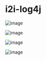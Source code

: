 # i2i-log4j

![image](https://github.com/O-n-u-r-A-l-p/i2i-log4j/assets/80825307/0297888e-ece1-4d8e-af4e-dea2dc6a323f)

![image](https://github.com/O-n-u-r-A-l-p/i2i-log4j/assets/80825307/8dcb97f0-f654-4a7d-aabf-38e2d8541f17)

![image](https://github.com/O-n-u-r-A-l-p/i2i-log4j/assets/80825307/565f8189-189a-47e0-833a-ac97c932a907)

![image](https://github.com/O-n-u-r-A-l-p/i2i-log4j/assets/80825307/da25e7e8-bf1c-4009-a134-abfdfa40a139)






